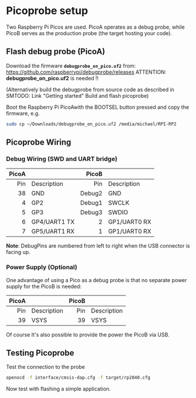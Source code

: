 # Picoprobe setup

 Two Raspberry Pi Picos are used. PicoA operates as a debug probe, while PicoB serves as the production probe (the target hosting your code).

## Flash debug probe (PicoA)

Download the firmware **`debugprobe_on_pico.uf2`** from:
https://github.com/raspberrypi/debugprobe/releases
ATTENTION: **debugprobe_on_pico.uf2** is needed !! 

(Alternatively build the debugprobe from source code as described in SMTODO: Link "Getting started" Build and flash picoprobe)

Boot the Raspberry Pi PicoAwith the BOOTSEL button pressed and copy the firmware, e.g.

```sh
sudo cp ~/Downloads/debugprobe_on_pico.uf2 /media/michael/RPI-RP2
```

## Picoprobe Wiring

### Debug Wiring (SWD and UART bridge)

| PicoA |              | PicoB  |              |
|------:|--------------|-------:|--------------|
| Pin   | Description  | Pin    | Description  |
| 38    | GND          | Debug2 | GND          |
| 4     | GP2          | Debug1 | SWCLK        |
| 5     | GP3          | Debug3 | SWDIO        |
| 6     | GP4/UART1 TX |      2 | GP1/UART0 RX |
| 7     | GP5/UART1 RX |      1 | GP1/UART0 RX |

**Note**: DebugPins are numbered from left to right when the USB connector is facing up.

### Power Supply (Optional)

One advantage of using a Pico as a debug probe is that no separate power supply for the PicoB is needed:

| PicoA |              | PicoB  |              |
|------:|--------------|-------:|--------------|
| Pin   | Description  | Pin    | Description  |
| 39    | VSYS         | 39 | VSYS         |

Of course It's also possible to provide the power the PicoB via USB. 

## Testing Picoprobe

Test the connection to the probe

```sh
openocd -f interface/cmsis-dap.cfg -f target/rp2040.cfg
```

Now test with flashing a simple application.

